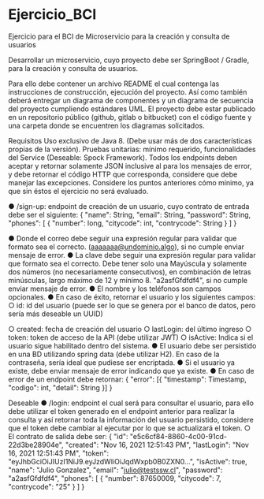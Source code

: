 # Ejercicio_BCI
Ejercicio para el BCI de Microservicio para la creación y consulta de usuarios

Desarrollar un microservicio, cuyo proyecto debe ser SpringBoot / Gradle, para la creación y consulta
de usuarios.

Para ello debe contener un archivo README el cual contenga las instrucciones de construcción,
ejecución del proyecto. Así como también deberá entregar un diagrama de componentes y un
diagrama de secuencia del proyecto cumpliendo estándares UML.
El proyecto debe estar publicado en un repositorio público (github, gitlab o bitbucket) con el código fuente
y una carpeta donde se encuentren los diagramas solicitados.

Requisitos
Uso exclusivo de Java 8. (Debe usar más de dos características propias de la versión).
Pruebas unitarias: mínimo requerido, funcionalidades del Service (Deseable: Spock Framework).
Todos los endpoints deben aceptar y retornar solamente JSON inclusive al para los mensajes de error, y
debe retornar el código HTTP que corresponda, considere que debe manejar las excepciones.
Considere los puntos anteriores cómo mínimo, ya que sin éstos el ejercicio no será evaluado.

● /sign-up: endpoint de creación de un usuario, cuyo contrato de entrada debe ser el siguiente:
  {
      "name": String,
      "email": String,
      "password": String,
      "phones": [
                  {
                  "number": long,
                  "citycode": int,
                  "contrycode": String
                  }
                ]
  }
  
● Donde el correo debe seguir una expresión regular para validar que formato sea el
correcto. (aaaaaaa@undominio.algo), si no cumple enviar mensaje de error.
● La clave debe seguir una expresión regular para validar que formato sea el correcto.
Debe tener solo una Mayúscula y solamente dos números (no necesariamente
consecutivos), en combinación de letras minúsculas, largo máximo de 12 y mínimo 8.
"a2asfGfdfdf4", si no cumple enviar mensaje de error.
● El nombre y los teléfonos son campos opcionales.
● En caso de éxito, retornar el usuario y los siguientes campos:
  ○ id: id del usuario (puede ser lo que se genera por el banco de datos, pero sería
  más deseable un UUID)
  
  ○ created: fecha de creación del usuario
  ○ lastLogin: del último ingreso
  ○ token: token de acceso de la API (debe utilizar JWT)
  ○ isActive: Indica si el usuario sigue habilitado dentro del sistema.
● El usuario debe ser persistido en una BD utilizando spring data (debe utilizar H2). En
caso de la contraseña, sería ideal que pudiese ser encriptada.
● Si el usuario ya existe, debe enviar mensaje de error indicando que ya existe.
● En caso de error de un endpoint debe retornar:
  {
  "error": [{
            "timestamp": Timestamp,
            "codigo": int,
            "detail": String
            }]
  }
  
Deseable
● /login: endpoint el cual será para consultar el usuario, para ello debe utilizar el token generado
en el endpoint anterior para realizar la consulta y así retornar toda la información del usuario
persistido, considere que el token debe cambiar al ejecutar por lo que se actualizará el token.
○ El contrato de salida debe ser:
  {
  "id": "e5c6cf84-8860-4c00-91cd-22d3be28904e",
  "created": "Nov 16, 2021 12:51:43 PM",
  "lastLogin": "Nov 16, 2021 12:51:43 PM",
  "token": "eyJhbGciOiJIUzI1NiJ9.eyJzdWIiOiJqdWxpb0B0ZXN0...",
  "isActive": true,
  "name": "Julio Gonzalez",
  "email": "julio@testssw.cl",
  "password": "a2asfGfdfdf4",
  "phones": [
              {
              "number": 87650009,
              "citycode": 7,
              "contrycode": "25"
              }
          ]
  }
